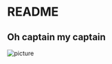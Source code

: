 # README

## Oh captain my captain

![picture](https://www.abc.net.au/news/image/5664648-3x2-940x627.jpg)